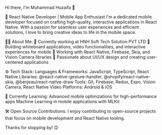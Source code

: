 Hi there, I'm Muhammad Huzaifa 👋

🚀 React Native Developer | Mobile App Enthusiast
I'm a dedicated mobile developer focused on crafting high-quality, interactive applications in React Native. With a passion for seamless user experiences and efficient solutions, I love to bring creative ideas to life in the mobile space.

👨‍💻 About Me:
📍 Currently working at HNH Soft Tech Solution PVT LTD
💼 Building whiteboard applications, video functionalities, and interactive experiences for mobile
🔧 Working with React Native, Firebase, Skia, and Vision Camera libraries
🎨 Passionate about UI/UX design and creating user-centered applications

⚙️ Tech Stack:
Languages & Frameworks: JavaScript, TypeScript, React Native
Libraries: @react-native-gesture-handler, @shopify/react-native-skia, @benjeau/react-native-draw
Tools: Git, Firebase, Redux, Expo, Vision Camera, React Native Video
Platforms: Android & iOS

🌱 Currently Learning:
Advanced mobile optimizations for high-performance apps
Machine Learning in mobile applications with MLKit

🛠️ Open Source Contributions:
I enjoy contributing to open-source projects that focus on mobile development and React Native tooling.

Thanks for stopping by! 😊
